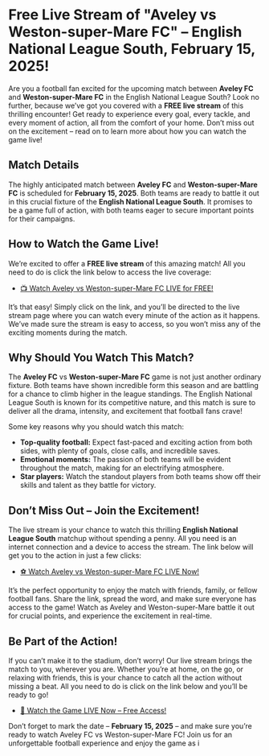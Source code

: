 # Free Live Stream of "Aveley vs Weston-super-Mare FC" – English National League South, February 15, 2025!

Are you a football fan excited for the upcoming match between **Aveley FC** and **Weston-super-Mare FC** in the English National League South? Look no further, because we’ve got you covered with a **FREE live stream** of this thrilling encounter! Get ready to experience every goal, every tackle, and every moment of action, all from the comfort of your home. Don’t miss out on the excitement – read on to learn more about how you can watch the game live!

## Match Details

The highly anticipated match between **Aveley FC** and **Weston-super-Mare FC** is scheduled for **February 15, 2025**. Both teams are ready to battle it out in this crucial fixture of the **English National League South**. It promises to be a game full of action, with both teams eager to secure important points for their campaigns.

## How to Watch the Game Live!

We’re excited to offer a **FREE live stream** of this amazing match! All you need to do is click the link below to access the live coverage:

- [📺 Watch Aveley vs Weston-super-Mare FC LIVE for FREE!](https://tinyurl.com/livestreamfreeo?st=Aveley+vs+Weston-super-Mare+FC&si=ghc)

It’s that easy! Simply click on the link, and you’ll be directed to the live stream page where you can watch every minute of the action as it happens. We’ve made sure the stream is easy to access, so you won’t miss any of the exciting moments during the match.

## Why Should You Watch This Match?

The **Aveley FC** vs **Weston-super-Mare FC** game is not just another ordinary fixture. Both teams have shown incredible form this season and are battling for a chance to climb higher in the league standings. The English National League South is known for its competitive nature, and this match is sure to deliver all the drama, intensity, and excitement that football fans crave!

Some key reasons why you should watch this match:

- **Top-quality football:** Expect fast-paced and exciting action from both sides, with plenty of goals, close calls, and incredible saves.
- **Emotional moments:** The passion of both teams will be evident throughout the match, making for an electrifying atmosphere.
- **Star players:** Watch the standout players from both teams show off their skills and talent as they battle for victory.

## Don’t Miss Out – Join the Excitement!

The live stream is your chance to watch this thrilling **English National League South** matchup without spending a penny. All you need is an internet connection and a device to access the stream. The link below will get you to the action in just a few clicks:

- [⚽️ Watch Aveley vs Weston-super-Mare FC LIVE Now!](https://tinyurl.com/livestreamfreeo?st=Aveley+vs+Weston-super-Mare+FC&si=ghc)

It’s the perfect opportunity to enjoy the match with friends, family, or fellow football fans. Share the link, spread the word, and make sure everyone has access to the game! Watch as Aveley and Weston-super-Mare battle it out for crucial points, and experience the excitement in real-time.

## Be Part of the Action!

If you can’t make it to the stadium, don’t worry! Our live stream brings the match to you, wherever you are. Whether you’re at home, on the go, or relaxing with friends, this is your chance to catch all the action without missing a beat. All you need to do is click on the link below and you’ll be ready to go!

- [🎉 Watch the Game LIVE Now – Free Access!](https://tinyurl.com/livestreamfreeo?st=Aveley+vs+Weston-super-Mare+FC&si=ghc)

Don’t forget to mark the date – **February 15, 2025** – and make sure you’re ready to watch Aveley FC vs Weston-super-Mare FC! Join us for an unforgettable football experience and enjoy the game as i

